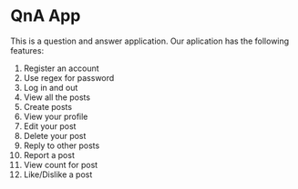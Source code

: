 # QnA App
This is a question and answer application. Our aplication has the following features:
1. Register an account
2. Use regex for password
3. Log in and out
4. View all the posts
5. Create posts
6. View your profile
7. Edit your post
8. Delete your post
9. Reply to other posts
10. Report a post
11. View count for post
12. Like/Dislike a post


